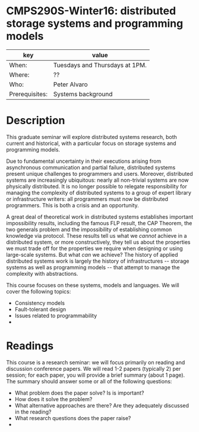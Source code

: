 # CMPS290S-Winter16: distributed storage systems and programming models
| key | value | 
|-----|-------|
|When: | Tuesdays and Thursdays at 1PM. |
|Where: | ?? |
|Who: | Peter Alvaro |
|Prerequisites: | Systems background |

# Description

This graduate seminar will explore distributed systems research, both current and historical, with a particular focus on storage systems and programming models.

Due to fundamental uncertainty in their executions arising from asynchronous communication and partial failure, distributed systems present unique challenges to programmers and users.  Moreover, distributed systems are increasingly ubiquitous: nearly all non-trivial systems are now physically distributed.  It is no longer possible to relegate responsibility for managing the complexity of distributed systems to a group of expert library or infrastructure writers: all programmers must now be distributed programmers. This is both a crisis and an opportunity.

A great deal of theoretical work in distributed systems establishes important impossibility results, including the famous FLP result, the CAP Theorem, the two generals problem and the impossibility of establishing common knowledge via protocol.  These results tell us what we *cannot* achieve in a distributed system, or more constructively, they tell us about the properties we must trade off for the properties we require when designing or using large-scale systems.  But what *can* we achieve?  The history of applied distributed systems work is largely the history of infrastructures -- storage systems as well as programming models -- that attempt to manage the complexity with abstractions.  

This course focuses on these systems, models and languages.  We will cover the following topics:
 
 * Consistency models
 * Fault-tolerant design
 * Issues related to programmability
 * 
 
# Readings

This course is a research seminar: we will focus primarily on reading and discussion conference papers.  We will read 1-2 papers (typically 2) per session; for each paper, you will provide a brief summary (about 1 page).  The summary should answer some or all of the following questions:

 * What problem does the paper solve?  Is is important?
 * How does it solve the problem? 
 * What alternative approaches are there? Are they adequately discussed in the reading?
 * What research questions does the paper raise?
 * 
 






